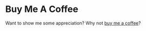 # Buy Me A Coffee
Want to show me some appreciation? Why not [buy me a coffee](https://www.buymeacoffee.com/noisiver)?
